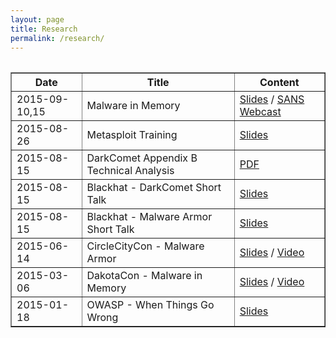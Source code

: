 ```yaml
---
layout: page
title: Research
permalink: /research/
---
```


<div class="text-center">
  <table>
  <table border="1" style="width:100%">
  <thead>
    <tr>
      <th>Date</th>
      <th>Title</th>
      <th>Content</th>
    </tr>
  </thead>
  <tbody>
    <tr>
      <td>2015-09-10,15</td>
      <td>Malware in Memory</td>
      <td><a href="http://www.slideshare.net/thalfpop/malware-in-memory-sans-network-security-and-issa-20150915" target="_blank">Slides</a> / <a href="https://www.sans.org/webcasts/turn-lights-case-studies-malware-memory-100667/success" target="_blank">SANS Webcast</a></td>
    </tr>
    <tr>
      <td>2015-08-26</td>
      <td>Metasploit Training</td>
      <td><a href="http://www.slideshare.net/thalfpop/metasploit-training-briefing-20150826" target="_blank">Slides</a></td>
    </tr>
    <tr>
      <td>2015-08-15</td>
      <td>DarkComet Appendix B Technical Analysis</td>
      <td><a href="http://www.fidelissecurity.com/sites/default/files/FTA_1018_looking_at_the_sky_for_a_dark_comet.pdf" target="_blank">PDF</a></td>
    </tr>
    <tr>
      <td>2015-08-15</td>
      <td>Blackhat - DarkComet Short Talk</td>
      <td><a href="http://www.slideshare.net/thalfpop/darkcomet-blackhat-presentation-20150805" target="_blank">Slides</a></td>
    </tr>
    <tr>
      <td>2015-08-15</td>
      <td>Blackhat - Malware Armor Short Talk</td>
      <td><a href="http://www.slideshare.net/thalfpop/malware-armor-blackhat-presentation-20150815" target="_blank">Slides</a></td>
    </tr>
    <tr>
      <td>2015-06-14</td>
      <td>CircleCityCon - Malware Armor</td>
      <td><a href="http://www.slideshare.net/thalfpop/2015-06-14circlecitycon" target="_blank">Slides</a> / <a href="https://youtu.be/Mx3lWzsTBIU" target="_blank">Video</a></td>
    </tr>
    <tr>
      <td>2015-03-06</td>
      <td>DakotaCon - Malware in Memory</td>
      <td><a href="http://www.slideshare.net/thalfpop/20150306-dakotacon-turn-on-the-lights-case-studies-of-malware-in-memory" target="_blank">Slides</a> / <a href="http://video.dsu.edu/links3/default.aspx?i=videos&s=dakotacon&c=2015" target="_blank">Video</a></td>
    </tr>
      <tr>
      <td>2015-01-18</td>
      <td>OWASP - When Things Go Wrong</td>
      <td><a href="http://www.slideshare.net/thalfpop/20150118-owasp-indianapolis-when-things-go-wrong" target="_blank" >Slides</a></td>
    </tr>
  </tbody>
</table>
</div>
